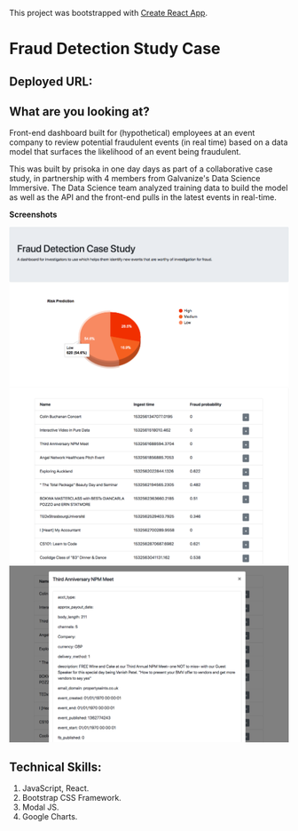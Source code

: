 This project was bootstrapped with [Create React App](https://github.com/facebookincubator/create-react-app).

# Fraud Detection Study Case

## Deployed URL: 

## What are you looking at? 
Front-end dashboard built for (hypothetical) employees at an event company to review potential fraudulent events (in real time) based on a data model that surfaces the likelihood of an event being fraudulent.

This was built by prisoka in one day days as part of a collaborative case study, in partnership with 4 members from Galvanize's Data Science Immersive. The Data Science team analyzed training data to build the model as well as the API and the front-end pulls in the latest events in real-time.

**Screenshots**

![alt text](https://github.com/prisoka/fraud-detection-app/blob/master/public/fraud_screen_01.png)<br>
![alt text](https://github.com/prisoka/fraud-detection-app/blob/master/public/fraud_screen_02.png)<br>
![alt text](https://github.com/prisoka/fraud-detection-app/blob/master/public/fraud_screen_03.png)<br>

## Technical Skills:
1. JavaScript, React.
2. Bootstrap CSS Framework.
3. Modal JS.
4. Google Charts.
